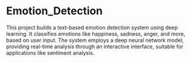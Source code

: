 # Emotion_Detection
This project builds a text-based emotion detection system using deep learning. It classifies emotions like happiness, sadness, anger, and more, based on user input. The system employs a deep neural network model, providing real-time analysis through an interactive interface, suitable for applications like sentiment analysis.
